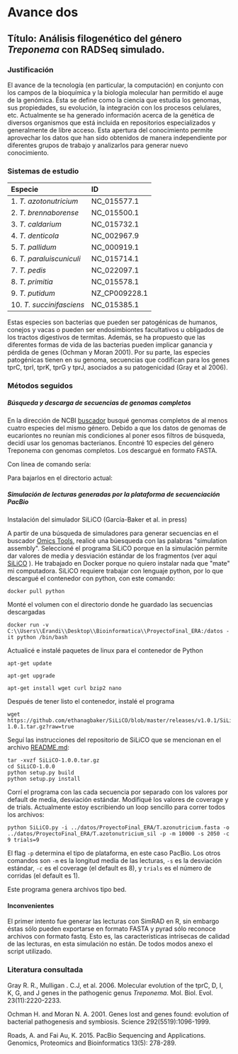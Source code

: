 # Avance dos



## Título: Análisis filogenético del género *Treponema* con RADSeq simulado.

### Justificación

El avance de la tecnología (en particular, la computación) en conjunto con los campos de la bioquímica y la biología molecular han permitido el auge de la genómica. Ésta se define como la ciencia que estudia los genomas, sus propiedades, su evolución, la integración con los procesos celulares, etc. Actualmente se ha generado información acerca de la genética de diversos organismos que está incluida en repositorios especializados y generalmente de libre acceso. Esta apertura del conocimiento permite aprovechar los datos que han sido obtenidos de manera independiente por diferentes grupos de trabajo y analizarlos para generar nuevo conocimiento.


### Sistemas de estudio




| Especie | ID |
| :--- | :--- |
| 1. *T. azotonutricium*| NC_015577.1 |
| 2. *T. brennaborense*| NC_015500.1 |
| 3. *T. caldarium*| NC_015732.1 |
| 4. *T. denticola*| NC_002967.9 |
| 5. *T. pallidum*| NC_000919.1 |
| 6. *T. paraluiscuniculi*| NC_015714.1 |
| 7. *T. pedis*| NC_022097.1 |
| 8. *T. primitia*| NC_015578.1 |
| 9. *T. putidum*| NZ_CP009228.1 |
| 10. *T. succinifasciens*| NC_015385.1 |


Estas especies son bacterias que pueden ser patogénicas de humanos, conejos y vacas o pueden ser endosimbiontes facultativos u obligados de los tractos digestivos de termitas. Además, se ha propuesto que las diferentes formas de vida de las bacterias pueden implicar ganancia y pérdida de genes (Ochman y Moran 2001). Por su parte, las especies patogénicas tienen en su genoma, secuencias que codifican para los genes tprC, tprI, tprK, tprG y tprJ, asociados a su patogenicidad (Gray et al 2006). 

### Métodos seguidos

##### Búsqueda y descarga de secuencias de genomas completos

En la dirección de NCBI [buscador](https://www.ncbi.nlm.nih.gov/genome/browse/) busqué genomas completos de al menos cuatro especies del mismo género. Debido a que los datos de genomas de eucariontes no reunían mis condiciones al poner esos filtros de búsqueda, decidí usar los genomas bacterianos. Encontré 10 especies del género Treponema con genomas completos. Los descargué en formato FASTA.

Con línea de comando sería:

Para bajarlos en el directorio actual:

  

##### Simulación de lecturas generadas por la plataforma de secuenciación PacBio

Instalación del simulador SiLiCO (García-Baker et al. in press)

A partir de una búsqueda de simuladores para generar secuencias en el buscador [Omics Tools](https://omictools.com/), realicé una búesqueda con las palabras "simulation assembly". Seleccioné el programa SiLiCO porque en la simulación permite dar valores de media y desviación estándar de los fragmentos (ver aquí [SiLiCO](https://github.com/ethanagbaker/SiLiCO) ). 
He trabajado en Docker porque no quiero instalar nada que "mate" mi computadora. SiLiCO requiere trabajar con lenguaje python, por lo que descargué el contenedor con python, con este comando:

    docker pull python

Monté el volumen con el directorio donde he guardado las secuencias descargadas

    docker run -v C:\\Users\\Erandi\\Desktop\\Bioinformatica\\ProyectoFinal_ERA:/datos -it python /bin/bash

Actualicé e instalé paquetes de linux para el contenedor de Python

    apt-get update

    apt-get upgrade

    apt-get install wget curl bzip2 nano

Después de tener listo el contenedor, instalé el programa

    wget https://github.com/ethanagbaker/SiLiCO/blob/master/releases/v1.0.1/SiLiCO-1.0.1.tar.gz?raw=true

Seguí las instrucciones del repositorio de SiLiCO que se mencionan en el archivo [README.md](https://github.com/ethanagbaker/SiLiCO/blob/master/README.md):

    tar -xvzf SiLiCO-1.0.0.tar.gz
    cd SiLiCO-1.0.0
    python setup.py build
    python setup.py install

Corrí el programa con las cada secuencia por separado con los valores por default de media, desviación estándar. Modifiqué los valores de coverage y de trials. Actualmente estoy escribiendo un loop sencillo para correr todos los archivos:

    python SiLiCO.py -i ../datos/ProyectoFinal_ERA/T.azonutricium.fasta -o ../datos/ProyectoFinal_ERA/T.azotonutricium_sil -p -m 10000 -s 2050 -c 9 trials=9

El flag `-p` determina el tipo de plataforma, en este caso PacBio. Los otros comandos son `-m` es la longitud media de las lecturas, `-s` es la desviación estándar, `-c` es el coverage (el default es 8), y `trials` es el número de corridas (el default es 1).

Este programa genera archivos tipo bed. 



#### Inconvenientes

El primer intento fue generar las lecturas con SimRAD en R, sin embargo éstas sólo pueden exportarse en formato FASTA y pyrad sólo reconoce archivos con formato fastq. Esto es, las características intrísecas de calidad de las lecturas, en esta simulación no están.
De todos modos anexo el script utilizado.

### Literatura consultada

Gray R. R., Mulligan . C.J, et al. 2006. Molecular evolution of the tprC, D, I, K, G, and J genes in the pathogenic genus *Treponema*. Mol. Biol. Evol. 23(11):2220-2233.

Ochman H. and Moran N. A. 2001. Genes lost and genes found: evolution of bacterial pathogenesis and symbiosis. Science 292(5519):1096-1999.

Roads, A. and Fai Au, K. 2015. PacBio Sequencing and Applications. Genomics, Proteomics and Bioinformatics 13(5): 278-289.



